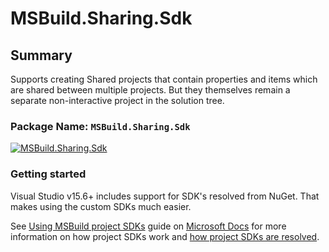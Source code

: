 # MSBuild.Sharing.Sdk

## Summary

Supports creating Shared projects that contain properties and items which are shared between multiple projects.
But they themselves remain a separate non-interactive project in the solution tree.

### Package Name: `MSBuild.Sharing.Sdk`

[![MSBuild.Sharing.Sdk](https://img.shields.io/myget/msbuild-sdks/v/MSBuild.Sharing.Sdk.svg)](https://myget.org/feed/msbuild-sdks/package/nuget/MSBuild.Sharing.Sdk)

### Getting started

Visual Studio v15.6+ includes support for SDK's resolved from NuGet.
That makes using the custom SDKs much easier.

See [Using MSBuild project SDKs][msbuild-sdk-usage] guide on [Microsoft Docs](https://docs.ms) for more information on how project SDKs work and [how project SDKs are resolved][msbuild-sdk-resolver].

[msbuild-sdk-usage]: https://docs.microsoft.com/visualstudio/msbuild/how-to-use-project-sdk
[msbuild-sdk-resolver]: https://docs.microsoft.com/visualstudio/msbuild/how-to-use-project-sdk#how-project-sdks-are-resolved
